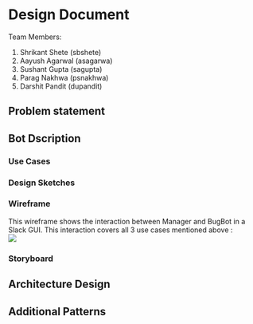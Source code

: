 # Design Document

Team Members:
1. Shrikant Shete (sbshete)
2. Aayush Agarwal (asagarwa)
3. Sushant Gupta (sagupta)
4. Parag Nakhwa (psnakhwa)
5. Darshit Pandit (dupandit)

## Problem statement
## Bot Dscription
### Use Cases
### Design Sketches
### Wireframe
This wireframe shows the interaction between Manager and BugBot in a Slack GUI. This interaction covers all 3 use cases mentioned above : </br>
<img src="../images/wireframe.PNG"/>


### Storyboard
## Architecture Design
## Additional Patterns
